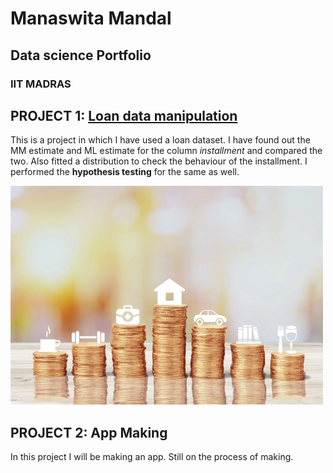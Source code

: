 # Manaswita Mandal
## Data science Portfolio
### IIT MADRAS
## **PROJECT 1**: [Loan data manipulation](https://docs.google.com/spreadsheets/d/1DYB76shXokv-JewlVeU0gy7NzvxKG9IKoA5wcCwWJ64/edit?usp=sharing)
This is a project in which I have used a loan dataset. I have found out the MM estimate and ML estimate for the column *installment* and compared the two. Also fitted a distribution to check the behaviour of the installment. I performed the **hypothesis testing** for the same as well.


![](/images/Loan_Pic_.png)


## **PROJECT 2**: App Making
In this project I will be making an app. Still on the process of making.
